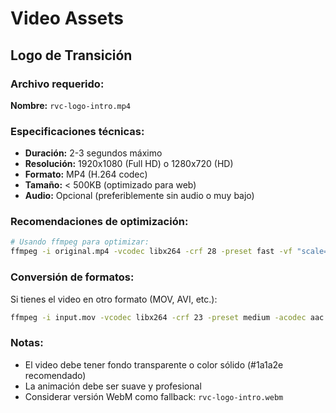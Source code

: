 # Video Assets

## Logo de Transición

### Archivo requerido:
**Nombre:** `rvc-logo-intro.mp4`

### Especificaciones técnicas:
- **Duración:** 2-3 segundos máximo
- **Resolución:** 1920x1080 (Full HD) o 1280x720 (HD)
- **Formato:** MP4 (H.264 codec)
- **Tamaño:** < 500KB (optimizado para web)
- **Audio:** Opcional (preferiblemente sin audio o muy bajo)

### Recomendaciones de optimización:
```bash
# Usando ffmpeg para optimizar:
ffmpeg -i original.mp4 -vcodec libx264 -crf 28 -preset fast -vf "scale=1280:720" -an rvc-logo-intro.mp4
```

### Conversión de formatos:
Si tienes el video en otro formato (MOV, AVI, etc.):
```bash
ffmpeg -i input.mov -vcodec libx264 -crf 23 -preset medium -acodec aac -b:a 128k rvc-logo-intro.mp4
```

### Notas:
- El video debe tener fondo transparente o color sólido (#1a1a2e recomendado)
- La animación debe ser suave y profesional
- Considerar versión WebM como fallback: `rvc-logo-intro.webm`

